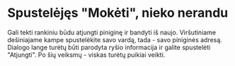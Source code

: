 # Spustelėjęs "Mokėti", nieko nerandu

Gali tekti rankiniu būdu atjungti piniginę ir bandyti iš naujo. Viršutiniame dešiniajame kampe spustelėkite savo vardą, tada - savo piniginės adresą. Dialogo lange turėtų būti parodyta ryšio informacija ir galite spustelėti "Atjungti". Po šių veiksmų - viskas turėtų puikiai veikti.
